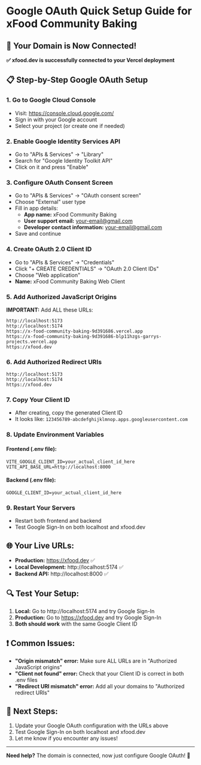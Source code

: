 # Google OAuth Quick Setup Guide for xFood Community Baking

## 🚀 **Your Domain is Now Connected!**
**✅ xfood.dev is successfully connected to your Vercel deployment**

## 📋 **Step-by-Step Google OAuth Setup**

### 1. **Go to Google Cloud Console**
- Visit: https://console.cloud.google.com/
- Sign in with your Google account
- Select your project (or create one if needed)

### 2. **Enable Google Identity Services API**
- Go to "APIs & Services" → "Library"
- Search for "Google Identity Toolkit API"
- Click on it and press "Enable"

### 3. **Configure OAuth Consent Screen**
- Go to "APIs & Services" → "OAuth consent screen"
- Choose "External" user type
- Fill in app details:
  - **App name:** xFood Community Baking
  - **User support email:** your-email@gmail.com
  - **Developer contact information:** your-email@gmail.com
- Save and continue

### 4. **Create OAuth 2.0 Client ID**
- Go to "APIs & Services" → "Credentials"
- Click "+ CREATE CREDENTIALS" → "OAuth 2.0 Client IDs"
- Choose "Web application"
- **Name:** xFood Community Baking Web Client

### 5. **Add Authorized JavaScript Origins**
**IMPORTANT:** Add ALL these URLs:
```
http://localhost:5173
http://localhost:5174
https://x-food-community-baking-9d391686.vercel.app
https://x-food-community-baking-9d391686-blp11hzgs-garrys-projects.vercel.app
https://xfood.dev
```

### 6. **Add Authorized Redirect URIs**
```
http://localhost:5173
http://localhost:5174
https://xfood.dev
```

### 7. **Copy Your Client ID**
- After creating, copy the generated Client ID
- It looks like: `123456789-abcdefghijklmnop.apps.googleusercontent.com`

### 8. **Update Environment Variables**

#### **Frontend (.env file):**
```env
VITE_GOOGLE_CLIENT_ID=your_actual_client_id_here
VITE_API_BASE_URL=http://localhost:8000
```

#### **Backend (.env file):**
```env
GOOGLE_CLIENT_ID=your_actual_client_id_here
```

### 9. **Restart Your Servers**
- Restart both frontend and backend
- Test Google Sign-In on both localhost and xfood.dev

## 🌐 **Your Live URLs:**
- **Production:** https://xfood.dev ✅
- **Local Development:** http://localhost:5174 ✅
- **Backend API:** http://localhost:8000 ✅

## 🔍 **Test Your Setup:**
1. **Local:** Go to http://localhost:5174 and try Google Sign-In
2. **Production:** Go to https://xfood.dev and try Google Sign-In
3. **Both should work** with the same Google Client ID

## ❗ **Common Issues:**
- **"Origin mismatch" error:** Make sure ALL URLs are in "Authorized JavaScript origins"
- **"Client not found" error:** Check that your Client ID is correct in both .env files
- **"Redirect URI mismatch" error:** Add all your domains to "Authorized redirect URIs"

## 🎯 **Next Steps:**
1. Update your Google OAuth configuration with the URLs above
2. Test Google Sign-In on both localhost and xfood.dev
3. Let me know if you encounter any issues!

---
**Need help?** The domain is connected, now just configure Google OAuth! 🚀
